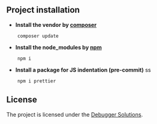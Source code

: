 ## Project installation

-   **Install the vendor by [composer](https://getcomposer.org/)**

```
    composer update
```

-   **Install the node_modules by [npm](https://nodejs.org/en/)**

```
    npm i
```

-   **Install a package for JS indentation (pre-commit)**
ss
```
    npm i prettier
```

## License

The project is licensed under the [Debugger Solutions](https://debuggersolutions.com/).
